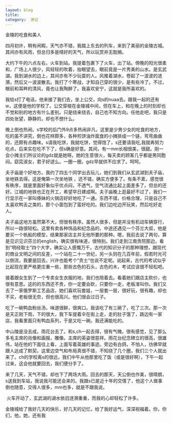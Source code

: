 ```yaml
---
layout: blog  
title:  
category:  游记
---
```


金陵的吃食和美人

四月初许，稍有闲暇，天气亦不错，我踏上东去的列车，来到了美丽的金陵古城。其间亦有风雨，但总归多是晴好的天气，所以玩赏并无耽搁。

​      大约下午的六点左右，火车到站。我提着包裹下了火车，出了站。傍晚的阳光很柔和，广场上人很少，风轻轻的吹着，抬眼望去，眼前竟是一片秀美的山水。是玄武湖。我到湖水的边上，其间亦有不少玩耍的人。风推着湖水，卷起了一波波的涟漪，然后又一波波散去。我打了个寒战，才知自己穿的很少，是有些冷了。不过，眼前和耳畔的清风，竟也让我陶醉了。我喜欢安宁，这就是我所喜欢的。

​      我给s打了电话，他来接了我们去，坐上公交，向s的nuaa去。跟我一起的还有w，这便是他的学校了。公交穿梭在金陵城中间，但在车上，和在晚上的时刻却也不觉和别的地方有什么差别。只是绕来绕去，自己也不知方向。任他走吧，我只是四处张望，静静的，却也不想什么。

​      晚上倒也热闹。s学校的后门外9点多热闹非凡，这里是少男少女的吃食的地方，吃的虽不讲究，倒也花样颇多，各种煎饼油炸面食的小摊排成一个链，弯弯曲曲的，还颇有点趣味。s请我吃饼，我就吃饼，觉得饱了，s还要请我吃,我就再努力吃点，后来实在吃不下了，但s确是好意。其间，有一mm长相很美，很甜。刚一会小摊主们所议论的gdz就是她呀。她的生意很火，每天卖的顾客几乎都是男同胞闷。窈窕淑女，君子好逑么。一圈一圈，gdz早就供不应求了。呵呵。

​      夫子庙是个好地方。我约了四五个同学出去玩儿，她们到我们从玄武湖到夫子庙，坐地铁去得。这是俺第一次坐地铁 ，还不错，确实方便多了。有条不紊，感觉很有秩序，就是里面好象似乎优点闷，不透气，空气流通比起上面差多了。但总的还好。江城的地铁也正在开工，希望早日建成啊。夫子庙晚上逛最好不过了，我们一行显示在一家叫傣妹的火锅店好好地吃了一通。东西不错，价格合理，只是自己不太喜欢鸭舌之类的，那个小面包到了蛮好吃的。我们边吃边开玩笑，然后吃好走人。

​      夫子庙这地方虽然第不大，但很有秩序。虽然人很多，但是并没有机动车辆穿行，所以一路很轻松。这里有卖各种饰品和纪念品的，中途还遇见一个芬兰大叔，他是要买一个帆船的模型，结果那家店主并无他所要的那种。嗯，我前去说了两句，算是见识见识芬兰的english，确实很有味道，很特别。我们走到江南贡院那边，看到“明经取士”四个大字，确实让人感慨万千。古代的知识分子的那种理想，跟现代的商业文明之间的反差，一个站在二十一世纪，另一头则在几百年前，假若时光可以倒流，我要是回去，兴许也能考个“贡士“也说不定呢。说起来，古代的考试似乎比起现在更严格更庄重一些，那些古色的石头，古色的木，考试应该很不轻松吧。

​     接着跟女生到了一个专卖女生衣服的地，我们也陪着去。看着她们跟店主砍价，也很有意思。这的的东西还不贵，你一定要会砍，只要你一走，老板准叫你。我们又去了一家俄罗斯工艺品店，她们喜欢玩套娃，一层套一层，很好玩，很有趣，却也不买，老板很无奈，但也很高兴。他们很会过日子。

​       吃了一碗鸭血粉丝汤，味道很鲜，很爽口。我该吃了有三碗了，吃了三次。那一次是天正刚下雨，下的很大，我下车提着伞在街上走，走的肚子饿了，路边有一家店，我看里面只有鸭血系列，于是又吃一碗。我还满能吃的。

​      中山陵是没去成，雨花台去了。和s,ch一起去得，很有气魄，很有感觉，见了那么多毛主席的肖像和画报，雕像。主席的英姿很慈祥。雨花台纪念碑立的很高，很雄伟，站在他的下面往上看，上面写着英雄的事迹。旁边有白鸽，不怕人，彷佛早就跟人达成了默契。这里边空气和布局真很不错，不知绕了几个圈，我们三个人就出来了。ch的学校离s的很远，我们中午从他那里吃了饭（或是很好啊），下午一起过来，这会他就要回去，我们便分手了。

​      来了几天，天气不错，却也下了两场大雨。回去的那天，天公倒也作美，很晴朗，s送我到车站，我说我可能还会来的。我跟s已是近十年的交情了，他这个人做事倒也随意，交得人很多，mm也多，就是不跟我说。

​      火车开动了，玄武湖的湖水依旧涟漪重重，而我的心却轻松了许多。

​     金陵城给了我好几天的快乐，好几天的记忆，给了我好运气，深深祝福着。你，你们，他，她，还有我